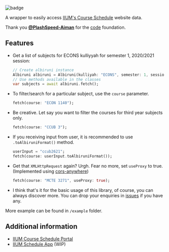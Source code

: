 <!--
This README describes the package. If you publish this package to pub.dev,
this README's contents appear on the landing page for your package.

For information about how to write a good package README, see the guide for
[writing package pages](https://dart.dev/guides/libraries/writing-package-pages).

For general information about developing packages, see the Dart guide for
[creating packages](https://dart.dev/guides/libraries/create-library-packages)
and the Flutter guide for
[developing packages and plugins](https://flutter.dev/developing-packages).
-->

![badge](https://img.shields.io/pub/v/albiruni.svg)

A wrapper to easily access [IIUM's Course Schedule](https://albiruni.iium.edu.my/myapps/StudentOnline/schedule1.php) website data.

Thank you [**@PlashSpeed-Aiman**](https://github.com/PlashSpeed-Aiman) for the [code](https://github.com/PlashSpeed-Aiman/IIUMCourseScheduleApp) foundation.

## Features

<!-- TODO: List what your package can do. Maybe include images, gifs, or videos. -->

- Get a list of subjects for ECONS kulliyyah for semester 1, 2020/2021 session:

  ```dart
  // Create albiruni instance
  Albiruni albiruni = Albiruni(kulliyah: "ECONS", semester: 1, session: "2020/2021");
  // Use methods available in the classes
  var subjects = await albiruni.fetch();
  ```

- To filter/search for a particular subject, use the `course` parameter.

  ```dart
  fetch(course: "ECON 1140");
  ```

- Be creative. Let say you want to filter the courses for third year subjects only.

  ```dart
  fetch(course: "CCUB 3");
  ```

- If you receiving input from user, it is recommended to use `.toAlbiruniFormat()` method.

  ```dart
  userInput = "ccub2621";
  fetch(course: userInput.toAlbiruniFormat());
  ```

- Get that `XMLHttpRequest` again? Urgh. Fear no more, set `useProxy` to true. (Implemented using [cors-anywhere](https://github.com/Rob--W/cors-anywhere))

  ```dart
  fetch(course: "MCTE 3271", useProxy: true);
  ```

- I think that's it for the basic usage of this library, of course, you can always discover more. You can drop your enquiries in [issues](https://github.com/iqfareez/albiruni/issues) if you have any.

More example can be found in `/example` folder.

<!-- Letak table berkenaan parameters -->

## Additional information

- [IIUM Course Schedule Portal](http://albiruni.iium.edu.my/myapps/StudentOnline/schedule1.php)
- [IIUM Schedule App](https://github.com/iqfareez/flutter_iium_schedule) (WIP)

